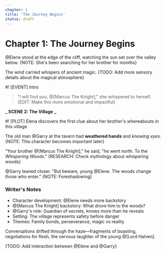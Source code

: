 ```yaml
---
chapter: 1
title: 'The Journey Begins'
status: draft
---
```


# Chapter 1: The Journey Begins

@Elene stood at the edge of the cliff, watching the sun set over the valley below. {NOTE: She's been searching for her brother for months}

The wind carried whispers of ancient magic. {TODO: Add more sensory details about the magical atmosphere}

#! [EVENT] Intro

> "I will find you, @[Marcus The Knight]," she whispered to herself. {EDIT: Make this more emotional and impactful}

**_ SCENE 2: The Village _**

#! [PLOT] Elena discovers the first clue about her brother's whereabouts in this village

The old man @Garry at the tavern had **weathered hands** and _knowing eyes_. {NOTE: This character becomes important later}

"Your brother @[Marcus The Knight]," he said, "he went north. To the _Whispering Woods_." {RESEARCH: Check mythology about whispering woods}

@Garry leaned closer. "But beware, young @Elene. The woods change those who enter." {NOTE: Foreshadowing}

### Writer's Notes

- Character development: @Elene needs more backstory
- @[Marcus The Knight] backstory: What drove him to the woods?
- @Garry's role: Guardian of secrets, knows more than he reveals
- Setting: The village represents safety before danger
- Themes: Family bonds, perseverance, magic vs reality

Conversations drifted through the haze—fragments of boasting, negotiations for flesh, the nervous laughter of the young @[Lord Halven].

{TODO: Add interaction between @Elene and @Garry}
